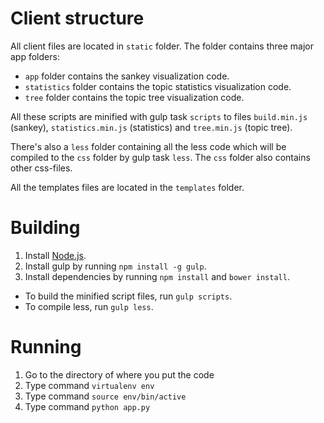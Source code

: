 # Client structure

All client files are located in `static` folder. The folder contains three major app folders:

* `app` folder contains the sankey visualization code.
* `statistics` folder contains the topic statistics visualization code.
* `tree` folder contains the topic tree visualization code.

All these scripts are minified with gulp task `scripts` to files `build.min.js` (sankey), `statistics.min.js` (statistics) and `tree.min.js` (topic tree).

There's also a `less` folder containing all the less code which will be compiled to the `css` folder by gulp task `less`. The `css` folder also contains other css-files.

All the templates files are located in the `templates` folder.

# Building

1. Install [Node.js](https://nodejs.org/en/).
2. Install gulp by running `npm install -g gulp`.
3. Install dependencies by running `npm install` and `bower install`.

* To build the minified script files, run `gulp scripts`.
* To compile less, run `gulp less`.

# Running

1. Go to the directory of where you put the code
2. Type command `virtualenv env`
3. Type command `source env/bin/active`
4. Type command `python app.py`
